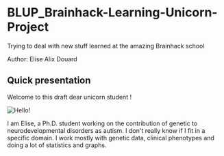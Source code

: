 # BLUP_Brainhack-Learning-Unicorn-Project
Trying to deal with new stuff learned at the amazing Brainhack school

Author: Elise Alix Douard

## Quick presentation

Welcome to this draft dear unicorn student ! 

![Hello!](https://media.giphy.com/media/CzQ9Kl1UIt8hG/giphy.gif)

I am Elise, a Ph.D. student working on the contribution of genetic to neurodevelopmental disorders as autism. I don't really know if I fit in a specific domain. I work mostly with genetic data, clinical phenotypes and doing a lot of statistics and graphs. 

